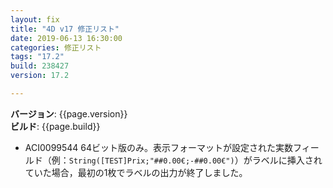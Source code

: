 ```yaml
---
layout: fix
title: "4D v17 修正リスト"
date: 2019-06-13 16:30:00
categories: 修正リスト
tags: "17.2"  
build: 238427
version: 17.2

---
```


**バージョン**: {{page.version}}  
**ビルド**: {{page.build}}  

* ACI0099544 64ビット版のみ。表示フォーマットが設定された実数フィールド（例：``String([TEST]Prix;"##0.00€;-##0.00€")``）がラベルに挿入されていた場合，最初の1枚でラベルの出力が終了しました。
